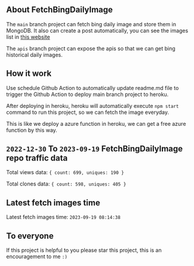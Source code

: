 ## About FetchBingDailyImage

The `main` branch project can fetch bing daily image and store them in MongoDB.
It also can create a post automatically, you can see the images list in [this website](https://oursalbum.netlify.app)

The `apis` branch project can expose the apis so that we can get bing historical daily images.

## How it work

Use schedule Github Action to automatically update readme.md file to trigger the Github Action to deploy main branch project to heroku.

After deploying in heroku, heroku will automatically execute `npm start` command to run this project, so we can fetch the image everyday.

This is like we deploy a azure function in heroku, we can get a free azure function by this way.

## `2022-12-30` To `2023-09-19` FetchBingDailyImage repo traffic data

Total views data: `{ count: 699, uniques: 190 }`

Total clones data: `{ count: 598, uniques: 405 }`

## Latest fetch images time

Latest fetch images time: `2023-09-19 08:14:38`

## To everyone

If this project is helpful to you please star this project, this is an encouragement to me `:)`



